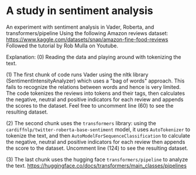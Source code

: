 # A study in sentiment analysis
An experiment with sentiment analysis in Vader, Roberta, and transformers/pipeline 
Using the following Amazon reviews dataset: https://www.kaggle.com/datasets/snap/amazon-fine-food-reviews
Followed the tutorial by Rob Mulla on Youtube.

Explanation:
(0)
Reading the data and playing around with tokenizing the text.

(1)
The first chunk of code runs Vader using the nltk library (SentimentIntensityAnalyzer) which uses a "bag of words" approach. This fails to recognize the relations between words and hence is very limited.
The code tokenizes the reviews into tokens and their tags, then calculates the negative, neutral and positive indicators for each review and appends the scores to the dataset. Feel free to uncomment line (60) to see the resulting dataset.

(2)
The second chunk uses the `transformers` library: using the `cardiffnlp/twitter-roberta-base-sentiment` model, it uses `AutoTokenizer` to tokenize the text, and then `AutoModelForSequenceClassification` to calculate the negative, neutral and positive indicators for each review then appends the score to the dataset. Uncomment line (124) to see the resulting dataset.

(3)
The last chunk uses the hugging face `transformers/pipeline` to analyze the text. https://huggingface.co/docs/transformers/main_classes/pipelines
